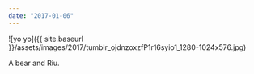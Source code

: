 ```yaml
---
date: "2017-01-06"
---
```


![yo yo]({{ site.baseurl }}/assets/images/2017/tumblr_ojdnzoxzfP1r16syio1_1280-1024x576.jpg)

A bear and Riu.

